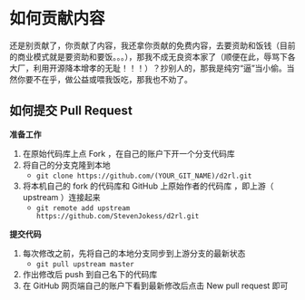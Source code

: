 

<!--
 * @version:
 * @Author:  StevenJokess（蔡舒起） https://github.com/StevenJokess
 * @Date: 2023-09-09 21:53:54
 * @LastEditors:  StevenJokess（蔡舒起） https://github.com/StevenJokess
 * @LastEditTime: 2023-09-20 11:56:14
 * @Description:
 * @Help me: make friends by a867907127@gmail.com and help me get some “foreign” things or service I need in life; 如有帮助，请资助，失业3年了。![支付宝收款码](https://github.com/StevenJokess/d2rl/blob/master/img/%E6%94%B6.jpg)
 * @TODO::
 * @Reference:
-->
# 如何贡献内容

还是别贡献了，你贡献了内容，我还拿你贡献的免费内容，去要资助和饭钱（目前的商业模式就是要资助和要饭。。。），那我不成无良资本家了（顺便在此，辱骂下各大厂，利用开源降本增孝的无耻！！！）？抄别人的，那我是纯穷“逼”当小偷。当然你要不在乎，做公益或喂我饭吃，那我也不劝了。

## 如何提交 Pull Request

**准备工作**

1. 在原始代码库上点 Fork ，在自己的账户下开一个分支代码库
2. 将自己的分支克隆到本地
   * `git clone https://github.com/(YOUR_GIT_NAME)/d2rl.git`
3. 将本机自己的 fork 的代码库和 GitHub 上原始作者的代码库 ，即上游（ upstream ）连接起来
   * `git remote add upstream https://github.com/StevenJokess/d2rl.git`

**提交代码**

1. 每次修改之前，先将自己的本地分支同步到上游分支的最新状态
   * `git pull upstream master`
2. 作出修改后 push 到自己名下的代码库
3. 在 GitHub 网页端自己的账户下看到最新修改后点击 New pull request 即可

[1]: https://raw.githubusercontent.com/jindongwang/transferlearning-tutorial/master/README.md
